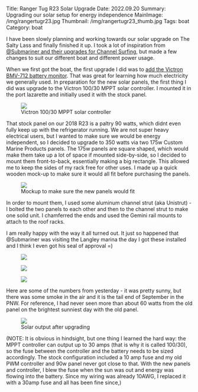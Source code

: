 Title: Ranger Tug R23 Solar Upgrade
Date: 2022.09.20
Summary: Upgrading our solar setup for energy independence
MainImage: /img/rangertugr23.jpg
Thumbnail: /img/rangertugr23_thumb.jpg
Tags: boat
Category: boat

I have been slowly planning and working towards our solar upgrade on The Salty Lass and finally finished it up. I took a lot of inspiration from [@Submariner and their upgrades for Channel Surfing][channelsurfing], but made a few changes to suit our different boat and different power usage.

When we first got the boat, the first upgrade I did was to [add the Victron BMV-712 battery monitor][batterymonitor]. That was great for learning how much electricity we generally used. In preparation for the new solar panels, the first thing I did was upgrade to the Victron 100/30 MPPT solar controller. I mounted it in the port lazarette and initially used it with the stock panel.

<p>
<figure><img src="/img/boat/solar_controller.jpg" class="largeimg" />
<figcaption>Victron 100/30 MPPT solar controller<figcaption>
</figure>
</p>

That stock panel on our 2018 R23 is a paltry 90 watts, which didnt even fully keep up with the refrigerator running. We are not super heavy electrical users, but I wanted to make sure we would be energy independent, so I decided to upgrade to 350 watts via two 175w Custom Marine Products panels. The 175w panels are square shaped, which would make them take up a lot of space if mounted side-by-side, so I decided to mount them front-to-back, essentially making a big rectangle. This allowed me to keep the sides of my rack free for other uses. I made up a quick wooden mock-up to make sure it would all fit before purchasing the panels.

<p>
<figure><img src="/img/boat/solar_mockup.jpg" class="largeimg" />
<figcaption>Mockup to make sure the new panels would fit<figcaption>
</figure>
</p>

In order to mount them, I used some aluminum channel strut (aka Unistrut) - I bolted the two panels to each other and then to the channel strut to make one solid unit. I chamferred the ends and used the Gemini rail mounts to attach to the roof racks.

I am really happy with the way it all turned out. It just so happened that @Submariner was visiting the Langley marina the day I got these installed and I think I even got his seal of approval =)

<p>
<figure><img src="/img/boat/solar_1.jpg" class="largeimg" />
<figcaption><figcaption>
</figure>
</p>

<p>
<figure><img src="/img/boat/solar_2.jpg" class="largeimg" />
<figcaption><figcaption>
</figure>
</p>

<p>
<figure><img src="/img/boat/solar_3.jpg" class="largeimg" />
<figcaption><figcaption>
</figure>
</p>

Here are some of the numbers from yesterday - it was pretty sunny, but there was some smoke in the air and it is the tail end of September in the PNW. For reference, I had never seen more than about 60 watts from the old panel on the brightest sunniest day with the old panel.

<p>
<figure><img src="/img/boat/solar_output.png" class="largeimg" />
<figcaption>Solar output after upgrading<figcaption>
</figure>
</p>

(NOTE: It is obvious in hindsight, but one thing I learned the hard way: the MPPT controller can output up to 30 amps (that is why it is called 100/30), so the fuse between the controller and the battery needs to be sized accordingly. The stock configuration included a 10 amp fuse and my old PWM controller and 90w panel never got close to that. With the new panels and controller, I blew the fuse when the sun was out and energy was flowing into the battery. Since my wiring was already 10AWG, I replaced it with a 30amp fuse and all has been fine since,)


[channelsurfing]: https://www.letsgochannelsurfing.com/solar-power-techtalk
[batterymonitor]: ranger_tug_r23_battery_monitor
